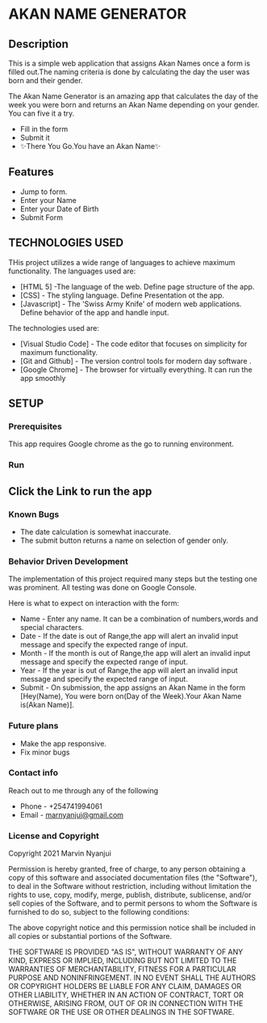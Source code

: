 # AKAN NAME GENERATOR

## Description
This is a simple web application that assigns Akan Names once a form is filled out.The naming criteria is done by calculating the day the user was born and their gender.

The Akan Name Generator is an amazing app that calculates the day of the week you were born and returns an Akan Name depending on your gender.
You can five it a try.

- Fill in the form
- Submit it
- ✨There You Go.You have an Akan Name✨

## Features
- Jump to form.
- Enter your Name
- Enter your Date of Birth
- Submit Form

## TECHNOLOGIES USED

THis project utilizes a wide range of languages to achieve maximum functionality.
The languages used are:

- [HTML 5] -The language of the web. Define page structure of the app.
- [CSS] - The styling language. Define Presentation ot the app.
- [Javascript] - The 'Swiss Army Knife' of modern web applications. Define behavior of the app and handle input.

The technologies used are:

- [Visual Studio Code] - The code editor that focuses on simplicity for maximum functionality.
- [Git and Github] - The version control tools for modern day software .
- [Google Chrome] - The browser for virtually everything. It can run the app smoothly


## SETUP

### Prerequisites

This app requires Google chrome as the go to running environment.

### Run
Click the Link to run the app
- 


### Known Bugs
- The date calculation is somewhat inaccurate.
- The submit button returns a name on selection of gender only.

### Behavior Driven Development
The implementation of this project required many steps but the testing one was prominent. All testing was done on Google Console.

Here is what to expect on interaction with the form:
- Name - Enter any name. It can be a combination of numbers,words and special characters.
- Date - If the date is out of Range,the app will alert an invalid input message and specify the expected range of input.
- Month - If the month is out of Range,the app will alert an invalid input message and specify the expected range of input.
- Year - If the year is out of Range,the app will alert an invalid input message and specify the expected range of input.
- Submit - On submission, the app assigns an Akan Name in the form [Hey(Name), You were born on(Day of the Week).Your Akan Name is(Akan Name)].

### Future plans
- Make the app responsive.
- Fix minor bugs

### Contact info
Reach out to me through any of the following
- Phone - +254741994061
- Email - marnyanjui@gmail.com

### License and Copyright
Copyright 2021 Marvin Nyanjui

Permission is hereby granted, free of charge, to any person obtaining a copy of this software and associated documentation files (the "Software"), to deal in the Software without restriction, including without limitation the rights to use, copy, modify, merge, publish, distribute, sublicense, and/or sell copies of the Software, and to permit persons to whom the Software is furnished to do so, subject to the following conditions:

The above copyright notice and this permission notice shall be included in all copies or substantial portions of the Software.

THE SOFTWARE IS PROVIDED "AS IS", WITHOUT WARRANTY OF ANY KIND, EXPRESS OR IMPLIED, INCLUDING BUT NOT LIMITED TO THE WARRANTIES OF MERCHANTABILITY, FITNESS FOR A PARTICULAR PURPOSE AND NONINFRINGEMENT. IN NO EVENT SHALL THE AUTHORS OR COPYRIGHT HOLDERS BE LIABLE FOR ANY CLAIM, DAMAGES OR OTHER LIABILITY, WHETHER IN AN ACTION OF CONTRACT, TORT OR OTHERWISE, ARISING FROM, OUT OF OR IN CONNECTION WITH THE SOFTWARE OR THE USE OR OTHER DEALINGS IN THE SOFTWARE.